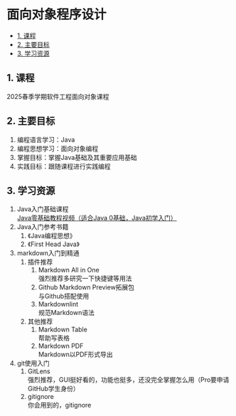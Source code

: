 # 面向对象程序设计

- [1. 课程](#1-课程)
- [2. 主要目标](#2-主要目标)
- [3. 学习资源](#3-学习资源)

## 1. 课程

2025春季学期软件工程面向对象课程  

## 2. 主要目标

1. 编程语言学习：Java  
2. 编程思想学习：面向对象编程  
3. 掌握目标：掌握Java基础及其重要应用基础  
4. 实践目标：跟随课程进行实践编程  

## 3. 学习资源

1. Java入门基础课程  
    [Java零基础教程视频（适合Java 0基础，Java初学入门）](https://www.bilibili.com/video/BV1Rx411876f/?share_source=copy_web&vd_source=ef773ca4ba6fe43ec95f91f63f06978b)  
2. Java入门参考书籍  
    1. 《Java编程思想》  
    2. 《First Head Java》  
3. markdown入门到精通
   1. 插件推荐
      1. Markdown All in One  
        强烈推荐多研究一下快捷键等用法  
      2. Github Markdown Preview拓展包  
        与Github搭配使用
      3. Markdownlint  
        规范Markdown语法  
   2. 其他推荐
      1. Markdown Table  
        帮助写表格
      2. Markdown PDF  
        Markdown以PDF形式导出  
4. git使用入门
   1. GitLens  
    强烈推荐，GUI挺好看的，功能也挺多，还没完全掌握怎么用（Pro要申请GitHub学生身份）  
   2. gitignore  
    你会用到的，gitignore  
